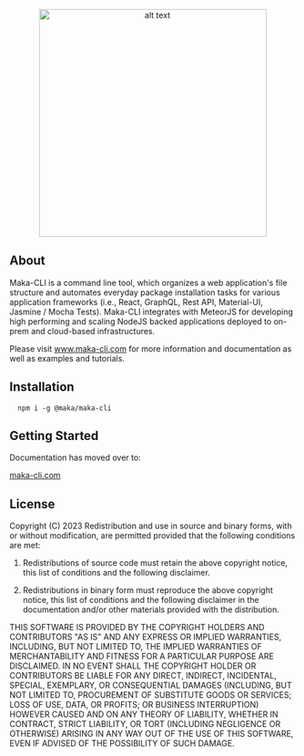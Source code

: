 <p align="center">
  <img src="https://www.maka-cli.com/logo_scaffold@2x.png" alt="alt text" height="400">
</p>

## About
Maka-CLI is a command line tool, which organizes a web application's file structure and automates everyday package installation tasks for various application frameworks
(i.e., React, GraphQL, Rest API, Material-UI, Jasmine / Mocha Tests).  Maka-CLI integrates with MeteorJS for developing high performing and scaling
NodeJS backed applications deployed to on-prem and cloud-based infrastructures.

Please visit www.maka-cli.com for more information and documentation as well as examples and tutorials.

## Installation
```
  npm i -g @maka/maka-cli
```

## Getting Started

Documentation has moved over to:

[maka-cli.com](https://www.maka-cli.com/documentation#documentation)

## License
Copyright (C) 2023
Redistribution and use in source and binary forms, with or without modification, are permitted provided that the following conditions are met:

 1. Redistributions of source code must retain the above copyright notice, this list of conditions and the following disclaimer.

 2. Redistributions in binary form must reproduce the above copyright notice, this list of conditions and the following disclaimer in the documentation and/or other materials provided with the distribution.

THIS SOFTWARE IS PROVIDED BY THE COPYRIGHT HOLDERS AND CONTRIBUTORS "AS IS" AND ANY EXPRESS OR IMPLIED WARRANTIES, INCLUDING, BUT NOT LIMITED TO, THE IMPLIED WARRANTIES OF MERCHANTABILITY AND FITNESS FOR A PARTICULAR PURPOSE ARE DISCLAIMED. IN NO EVENT SHALL THE COPYRIGHT HOLDER OR CONTRIBUTORS BE LIABLE FOR ANY DIRECT, INDIRECT, INCIDENTAL, SPECIAL, EXEMPLARY, OR CONSEQUENTIAL DAMAGES (INCLUDING, BUT NOT LIMITED TO, PROCUREMENT OF SUBSTITUTE GOODS OR SERVICES; LOSS OF USE, DATA, OR PROFITS; OR BUSINESS INTERRUPTION) HOWEVER CAUSED AND ON ANY THEORY OF LIABILITY, WHETHER IN CONTRACT, STRICT LIABILITY, OR TORT (INCLUDING NEGLIGENCE OR OTHERWISE) ARISING IN ANY WAY OUT OF THE USE OF THIS SOFTWARE, EVEN IF ADVISED OF THE POSSIBILITY OF SUCH DAMAGE.
